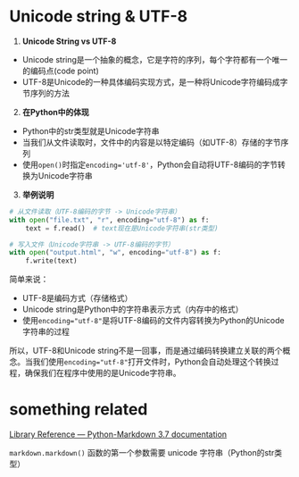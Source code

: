 # Unicode string & UTF-8

1. **Unicode String vs UTF-8**
- Unicode string是一个抽象的概念，它是字符的序列，每个字符都有一个唯一的编码点(code point)
- UTF-8是Unicode的一种具体编码实现方式，是一种将Unicode字符编码成字节序列的方法

2. **在Python中的体现**
- Python中的str类型就是Unicode字符串
- 当我们从文件读取时，文件中的内容是以特定编码（如UTF-8）存储的字节序列
- 使用`open()`时指定`encoding='utf-8'`，Python会自动将UTF-8编码的字节转换为Unicode字符串

3. **举例说明**
```python
# 从文件读取（UTF-8编码的字节 -> Unicode字符串）
with open("file.txt", "r", encoding="utf-8") as f:
    text = f.read()  # text现在是Unicode字符串(str类型)

# 写入文件（Unicode字符串 -> UTF-8编码的字节）
with open("output.html", "w", encoding="utf-8") as f:
    f.write(text)
```

简单来说：
- UTF-8是编码方式（存储格式）
- Unicode string是Python中的字符串表示方式（内存中的格式）
- 使用`encoding="utf-8"`是将UTF-8编码的文件内容转换为Python的Unicode字符串的过程

所以，UTF-8和Unicode string不是一回事，而是通过编码转换建立关联的两个概念。当我们使用`encoding="utf-8"`打开文件时，Python会自动处理这个转换过程，确保我们在程序中使用的是Unicode字符串。

# something related

[Library Reference — Python-Markdown 3.7 documentation](https://python-markdown.github.io/reference/#markdown)

`markdown.markdown()` 函数的第一个参数需要 unicode 字符串（Python的str类型）